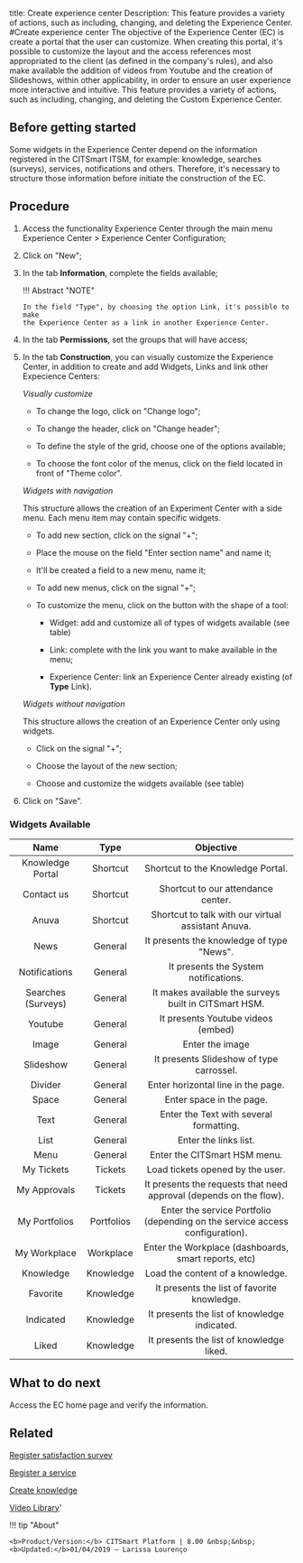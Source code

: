 title: Create experience center
Description: This feature provides a variety of actions, such as including, changing, and deleting the Experience Center.
#Create experience center
The objective of the Experience Center (EC) is create a portal that the user can customize. When creating this portal, it's possible to customize the layout and the access references most appropriated to the client (as defined in the company's rules), and also make available the addition of videos from Youtube and the creation of Slideshows, within other applicability, in order to ensure an user experience more interactive and intuitive.
This feature provides a variety of actions, such as including, changing, and deleting the Custom Experience Center.

Before getting started
--------------------------

Some widgets in the Experience Center depend on the information registered in
the CITSmart ITSM, for example: knowledge, searches (surveys), services,
notifications and others. Therefore, it's necessary to structure those
information before initiate the construction of the EC.

Procedure
-------------

1.  Access the functionality Experience Center through the main menu Experience
    Center \> Experience Center Configuration;

2.  Click on "New";

3.  In the tab **Information**, complete the fields available;

    !!! Abstract "NOTE"
    
        In the field "Type", by choosing the option Link, it's possible to make
        the Experience Center as a link in another Experience Center.
        
4.  In the tab **Permissions**, set the groups that will have access;

5.  In the tab **Construction**, you can visually customize the Experience Center,
    in addition to create and add Widgets, Links and link other Expecience Centers:
    
    *Visually customize*
    
    -   To change the logo, click on "Change logo";
    
    -   To change the header, click on "Change header";
    
    -   To define the style of the grid, choose one of the options available;
    
    -   To choose the font color of the menus, click on the field located in front of "Theme color".
        
    *Widgets with navigation*
    
    This structure allows the creation of an Experiment Center with a side menu. Each menu item may contain specific widgets.
    
    -   To add new section, click on the signal "+";
    
    -   Place the mouse on the field "Enter section name" and name it;
    
    -   It'll be created a field to a new menu, name it;
    
    -   To add new menus, click on the signal "+";
    
    -   To customize the menu, click on the button with the shape of a tool:
    
        -   Widget: add and customize all of types of widgets available (see table)
        
        -   Link: complete with the link you want to make available in the menu;
        
        -   Experience Center: link an Experience Center already existing (of **Type** Link).
        
    *Widgets without navigation*
    
    This structure allows the creation of an Experience Center only using widgets.
    
    -   Click on the signal "+";
    
    -   Choose the layout of the new section;
    
    -   Choose and customize the widgets available (see table)
    
6.  Click on "Save".    



 ### Widgets Available
 

|      **Name**      |  **Type**  |                          **Objective**                                       |
|:------------------:|:----------:|:----------------------------------------------------------------------------:|
| Knowledge Portal   | Shortcut   | Shortcut to the Knowledge Portal.                                            |
| Contact us         | Shortcut   | Shortcut to our attendance center.                                           |
| Anuva              | Shortcut   | Shortcut to talk with our virtual assistant Anuva.                           |
| News               | General    | It presents the knowledge of type "News".                                    |
| Notifications      | General    | It presents the System notifications.                                        |
| Searches (Surveys) | General    | It makes available the surveys built in CITSmart HSM.                        |
| Youtube            | General    | It presents Youtube videos (embed)                                           |
| Image              | General    | Enter the image                                                              |
| Slideshow          | General    | It presents Slideshow of type carrossel.                                     |
| Divider            | General    | Enter horizontal line in the page.                                           |
| Space              | General    | Enter space in the page.                                                     |
| Text               | General    | Enter the Text with several formatting.                                      |
| List               | General    | Enter the links list.                                                        |
| Menu               | General    | Enter the CITSmart HSM menu.                                                 |
| My Tickets         | Tickets    | Load tickets opened by the user.                                             |
| My Approvals       | Tickets    | It presents the requests that need approval (depends on the flow).           |
| My Portfolios      | Portfolios | Enter the service Portfolio (depending on the service access configuration). |
| My Workplace       | Workplace  | Enter the Workplace (dashboards, smart reports, etc)                         |
| Knowledge          | Knowledge  | Load the content of a knowledge.                                             |
| Favorite           | Knowledge  | It presents the list of favorite knowledge.                                  |
| Indicated          | Knowledge  | It presents the list of knowledge indicated.                                 |
| Liked              | Knowledge  | It presents the list of knowledge liked.                                     |



What to do next
-------------------

Access the EC home page and verify the information.

Related
-----------

[Register satisfaction survey](/en-us/citsmart-platform-8/processes/portfolio-and-catalog/configuration/register-satisfaction-survey.html)

[Register a service](/en-us/citsmart-platform-8/processes/portfolio-and-catalog/use/register-a-service.html)

[Create knowledge](/en-us/citsmart-platform-8/processes/knowledge/use/create-knowledge.html)

<i class='fa fa-youtube-play  fa-2x' style='color:#97ce17;vertical-align: middle;'> </i> [Video Library](https://www.youtube.com/playlist?list=PLB5qK2uzf2RPrJlfrg8kcSk7iorkZwCWq)'


!!! tip "About"

    <b>Product/Version:</b> CITSmart Platform | 8.00 &nbsp;&nbsp;
    <b>Updated:</b>01/04/2019 – Larissa Lourenço

